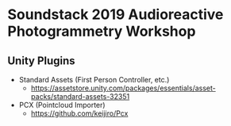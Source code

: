 # Soundstack 2019 Audioreactive Photogrammetry Workshop

## Unity Plugins
- Standard Assets (First Person Controller, etc.)
    - https://assetstore.unity.com/packages/essentials/asset-packs/standard-assets-32351  
- PCX (Pointcloud Importer)
    - https://github.com/keijiro/Pcx
